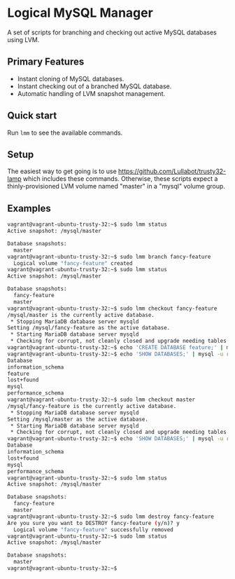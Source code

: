 Logical MySQL Manager
=====================

A set of scripts for branching and checking out active MySQL databases using
LVM.

Primary Features
----------------

* Instant cloning of MySQL databases.
* Instant checking out of a branched MySQL database.
* Automatic handling of LVM snapshot management.

Quick start
-----------

Run ```lmm``` to see the available commands.

Setup
-----

The easiest way to get going is to use https://github.com/Lullabot/trusty32-lamp
which includes these commands. Otherwise, these scripts expect a
thinly-provisioned LVM volume named "master" in a "mysql" volume group.

Examples
--------

```bash
vagrant@vagrant-ubuntu-trusty-32:~$ sudo lmm status
Active snapshot: /mysql/master

Database snapshots:
  master
vagrant@vagrant-ubuntu-trusty-32:~$ sudo lmm branch fancy-feature
  Logical volume "fancy-feature" created
vagrant@vagrant-ubuntu-trusty-32:~$ sudo lmm status
Active snapshot: /mysql/master

Database snapshots:
  fancy-feature
  master
vagrant@vagrant-ubuntu-trusty-32:~$ sudo lmm checkout fancy-feature
/mysql/master is the currently active database.
 * Stopping MariaDB database server mysqld                                       [ OK ]
Setting /mysql/fancy-feature as the active database.
 * Starting MariaDB database server mysqld                                       [ OK ]
 * Checking for corrupt, not cleanly closed and upgrade needing tables.
vagrant@vagrant-ubuntu-trusty-32:~$ echo 'CREATE DATABASE feature;' | mysql -u root
vagrant@vagrant-ubuntu-trusty-32:~$ echo 'SHOW DATABASES;' | mysql -u root
Database
information_schema
feature
lost+found
mysql
performance_schema
vagrant@vagrant-ubuntu-trusty-32:~$ sudo lmm checkout master
/mysql/fancy-feature is the currently active database.
 * Stopping MariaDB database server mysqld                                       [ OK ]
Setting /mysql/master as the active database.
 * Starting MariaDB database server mysqld                                       [ OK ]
 * Checking for corrupt, not cleanly closed and upgrade needing tables.
vagrant@vagrant-ubuntu-trusty-32:~$ echo 'SHOW DATABASES;' | mysql -u root
Database
information_schema
lost+found
mysql
performance_schema
vagrant@vagrant-ubuntu-trusty-32:~$ sudo lmm status
Active snapshot: /mysql/master

Database snapshots:
  fancy-feature
  master
vagrant@vagrant-ubuntu-trusty-32:~$ sudo lmm destroy fancy-feature
Are you sure you want to DESTROY fancy-feature (y/n)? y
  Logical volume "fancy-feature" successfully removed
vagrant@vagrant-ubuntu-trusty-32:~$ sudo lmm status
Active snapshot: /mysql/master

Database snapshots:
  master
vagrant@vagrant-ubuntu-trusty-32:~$
